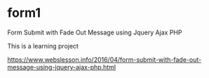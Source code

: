 # form1
Form Submit with Fade Out Message using Jquery Ajax PHP

This is a learning project

https://www.webslesson.info/2016/04/form-submit-with-fade-out-message-using-jquery-ajax-php.html
